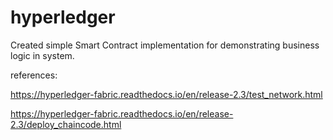# hyperledger
Created simple Smart Contract implementation for demonstrating business logic in system.

references:

https://hyperledger-fabric.readthedocs.io/en/release-2.3/test_network.html

https://hyperledger-fabric.readthedocs.io/en/release-2.3/deploy_chaincode.html
